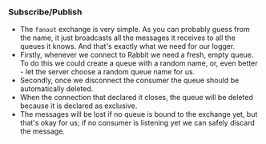 ### Subscribe/Publish

* The `fanout` exchange is very simple. As you can probably guess from the name, it just broadcasts all the messages it 
receives to all the queues it knows. And that's exactly what we need for our logger.
* Firstly, whenever we connect to Rabbit we need a fresh, empty queue. To do this we could create a queue with a random name, 
or, even better - let the server choose a random queue name for us.
* Secondly, once we disconnect the consumer the queue should be automatically deleted.
* When the connection that declared it closes, the queue will be deleted because it is declared as exclusive.
* The messages will be lost if no queue is bound to the exchange yet, but that's okay for us; if no consumer is 
listening yet we can safely discard the message.